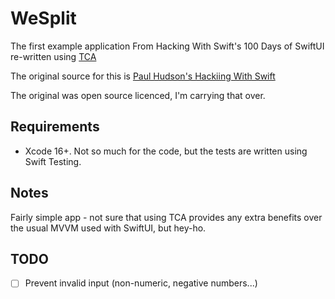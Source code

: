 # WeSplit

The first example application From Hacking With Swift's 100 Days of SwiftUI re-written using [TCA](https://github.com/pointfreeco/swift-composable-architecture "TCA")

The original source for this is [Paul Hudson's Hackiing With Swift](https://github.com/twostraws/HackingWithSwift/tree/main/SwiftUI/project1 "https://github.com/twostraws/HackingWithSwift/tree/main/SwiftUI/project1")

The original was open source licenced, I'm carrying that over.

## Requirements

- Xcode 16+. Not so much for the code, but the tests are written using Swift Testing.

## Notes

Fairly simple app - not sure that using TCA provides any extra benefits over the usual MVVM used with SwiftUI, but hey-ho.

## TODO

- [ ] Prevent invalid input (non-numeric, negative numbers...)
